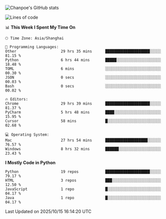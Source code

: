 ![Chanpoe's GitHub stats](https://github-readme-stats.vercel.app/api?username=Chanpoe&show_icons=true&count_private=true&theme=cobalt)

<!--START_SECTION:waka-->
![Lines of code](https://img.shields.io/badge/From%20Hello%20World%20I%27ve%20Written-1.9%20million%20lines%20of%20code-blue)

📊 **This Week I Spent My Time On** 

```text
🕑︎ Time Zone: Asia/Shanghai

💬 Programming Languages: 
Other                    29 hrs 35 mins      ████████████████████░░░░░   81.15 % 
Python                   6 hrs 44 mins       █████░░░░░░░░░░░░░░░░░░░░   18.48 % 
TOML                     6 mins              ░░░░░░░░░░░░░░░░░░░░░░░░░   00.30 % 
JSON                     0 secs              ░░░░░░░░░░░░░░░░░░░░░░░░░   00.03 % 
Bash                     0 secs              ░░░░░░░░░░░░░░░░░░░░░░░░░   00.02 % 

🔥 Editors: 
Chrome                   29 hrs 39 mins      ████████████████████░░░░░   81.37 % 
PyCharm                  5 hrs 48 mins       ████░░░░░░░░░░░░░░░░░░░░░   15.95 % 
Cursor                   58 mins             █░░░░░░░░░░░░░░░░░░░░░░░░   02.68 % 

💻 Operating System: 
Mac                      27 hrs 54 mins      ███████████████████░░░░░░   76.57 % 
Windows                  8 hrs 32 mins       ██████░░░░░░░░░░░░░░░░░░░   23.43 % 
```

**I Mostly Code in Python** 

```text
Python                   19 repos            ████████████████████░░░░░   79.17 % 
HTML                     3 repos             ███░░░░░░░░░░░░░░░░░░░░░░   12.50 % 
JavaScript               1 repo              █░░░░░░░░░░░░░░░░░░░░░░░░   04.17 % 
Java                     1 repo              █░░░░░░░░░░░░░░░░░░░░░░░░   04.17 % 
```




 Last Updated on 2025/10/15 16:14:20 UTC
<!--END_SECTION:waka-->
